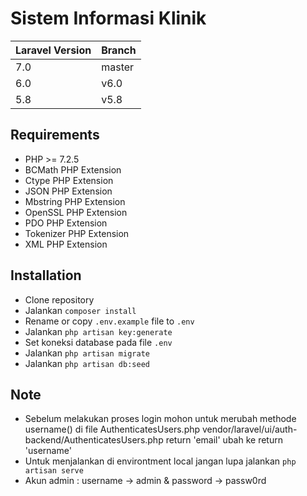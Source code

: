 # Sistem Informasi Klinik

| Laravel Version | Branch |
| --------------- | ------ |
| 7.0             | master |
| 6.0             | v6.0   |
| 5.8             | v5.8   |

## Requirements

-   PHP >= 7.2.5
-   BCMath PHP Extension
-   Ctype PHP Extension
-   JSON PHP Extension
-   Mbstring PHP Extension
-   OpenSSL PHP Extension
-   PDO PHP Extension
-   Tokenizer PHP Extension
-   XML PHP Extension

## Installation

-   Clone repository
-   Jalankan `composer install`
-   Rename or copy `.env.example` file to `.env`
-   Jalankan `php artisan key:generate`
-   Set koneksi database pada file `.env`
-   Jalankan `php artisan migrate`
-   Jalankan `php artisan db:seed`

## Note

-   Sebelum melakukan proses login mohon untuk merubah methode username() di file AuthenticatesUsers.php
    vendor/laravel/ui/auth-backend/AuthenticatesUsers.php
    return 'email' ubah ke return 'username'
-   Untuk menjalankan di environtment local jangan lupa jalankan `php artisan serve`
-   Akun admin : username -> admin & password -> passw0rd
